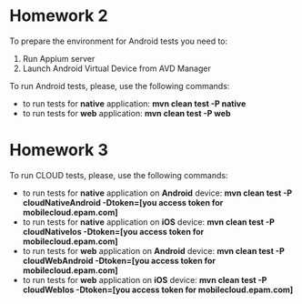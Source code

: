 # Homework 2
To prepare the environment for Android tests you need to:
1. Run Appium server
2. Launch Android Virtual Device from AVD Manager

To run Android tests, please, use the following commands:
* to run tests for <b>native</b> application: <b>mvn clean test -P native</b>
* to run tests for <b>web</b> application: <b>mvn clean test -P web</b>

# Homework 3
To run CLOUD tests, please, use the following commands:
* to run tests for <b>native</b> application on <b>Android</b> device: <b>mvn clean test -P cloudNativeAndroid -Dtoken=[you access token for mobilecloud.epam.com]</b>
* to run tests for <b>native</b> application on <b>iOS</b> device: <b>mvn clean test -P cloudNativeIos -Dtoken=[you access token for mobilecloud.epam.com]</b>
* to run tests for <b>web</b> application on <b>Android</b> device: <b>mvn clean test -P cloudWebAndroid -Dtoken=[you access token for mobilecloud.epam.com]</b>
* to run tests for <b>web</b> application on <b>iOS</b> device: <b>mvn clean test -P cloudWebIos -Dtoken=[you access token for mobilecloud.epam.com]</b>